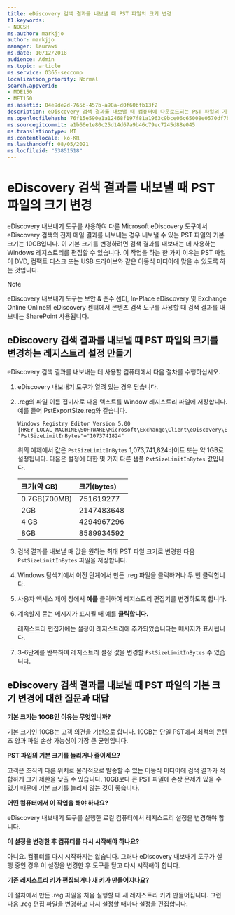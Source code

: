 ```yaml
---
title: eDiscovery 검색 결과를 내보낼 때 PST 파일의 크기 변경
f1.keywords:
- NOCSH
ms.author: markjjo
author: markjjo
manager: laurawi
ms.date: 10/12/2018
audience: Admin
ms.topic: article
ms.service: O365-seccomp
localization_priority: Normal
search.appverid:
- MOE150
- MET150
ms.assetid: 04e9de2d-765b-457b-a98a-d0f60bfb13f2
description: eDiscovery 검색 결과를 내보낼 때 컴퓨터에 다운로드되는 PST 파일의 기본 크기를 변경할 수 있습니다.
ms.openlocfilehash: 76f15e590e1a12468f197f81a1963c9bce06c65008e0570df7bbbaf77b2e9d52
ms.sourcegitcommit: a1b66e1e80c25d14d67a9b46c79ec7245d88e045
ms.translationtype: MT
ms.contentlocale: ko-KR
ms.lasthandoff: 08/05/2021
ms.locfileid: "53851518"
---
```

# <a name="change-the-size-of-pst-files-when-exporting-ediscovery-search-results"></a>eDiscovery 검색 결과를 내보낼 때 PST 파일의 크기 변경

eDiscovery 내보내기 도구를 사용하여 다른 Microsoft eDiscovery 도구에서 eDiscovery 검색의 전자 메일 결과를 내보내는 경우 내보낼 수 있는 PST 파일의 기본 크기는 10GB입니다. 이 기본 크기를 변경하려면 검색 결과를 내보내는 데 사용하는 Windows 레지스트리를 편집할 수 있습니다. 이 작업을 하는 한 가지 이유는 PST 파일이 DVD, 컴팩트 디스크 또는 USB 드라이브와 같은 이동식 미디어에 맞을 수 있도록 하는 것입니다. 
  
> [!NOTE]
> eDiscovery 내보내기 도구는 보안 & 준수 센터, In-Place eDiscovery 및 Exchange Online Online의 eDiscovery 센터에서 콘텐츠 검색 도구를 사용할 때 검색 결과를 내보내는 SharePoint 사용됩니다.
  
## <a name="create-a-registry-setting-to-change-the-size-of-pst-files-when-you-export-ediscovery-search-results"></a>eDiscovery 검색 결과를 내보낼 때 PST 파일의 크기를 변경하는 레지스트리 설정 만들기

eDiscovery 검색 결과를 내보내는 데 사용할 컴퓨터에서 다음 절차를 수행하십시오.
  
1. eDiscovery 내보내기 도구가 열려 있는 경우 닫습니다. 
    
2. .reg의 파일 이름 접미사로 다음 텍스트를 Window 레지스트리 파일에 저장합니다. 예를 들어 PstExportSize.reg와 같습니다. 
    
    ```text
    Windows Registry Editor Version 5.00
    [HKEY_LOCAL_MACHINE\SOFTWARE\Microsoft\Exchange\Client\eDiscovery\ExportTool]
    "PstSizeLimitInBytes"="1073741824"
    ```

    위의 예제에서 값은  `PstSizeLimitInBytes` 1,073,741,824바이트 또는 약 1GB로 설정됩니다. 다음은 설정에 대한 몇 가지 다른 샘플  `PstSizeLimitInBytes` 값입니다. 
    
    |**크기(약 GB)**|**크기(bytes)**|
    |:-----|:-----|
    |0.7GB(700MB)  <br/> |751619277  <br/> |
    |2GB  <br/> |2147483648  <br/> |
    |4 GB  <br/> |4294967296  <br/> |
    |8GB  <br/> |8589934592  <br/> |
   
3. 검색 결과를 내보낼 때 값을 원하는 최대 PST 파일 크기로 변경한 다음 `PstSizeLimitInBytes` 파일을 저장합니다. 
    
4. Windows 탐색기에서 이전 단계에서 만든 .reg 파일을 클릭하거나 두 번 클릭합니다.
    
5. 사용자 액세스 제어 창에서 **예를** 클릭하여 레지스트리 편집기를 변경하도록 합니다. 
    
6. 계속할지 묻는 메시지가 표시될 때 예를 **클릭합니다.**
    
    레지스트리 편집기에는 설정이 레지스트리에 추가되었습니다는 메시지가 표시됩니다.
    
7. 3-6단계를 반복하여 레지스트리 설정 값을 변경할  `PstSizeLimitInBytes` 수 있습니다. 
  
## <a name="frequently-asked-questions-about-changing-the-default-size-of-pst-files-when-you-export-ediscovery-search-results"></a>eDiscovery 검색 결과를 내보낼 때 PST 파일의 기본 크기 변경에 대한 질문과 대답

 **기본 크기는 10GB인 이유는 무엇입니까?**
  
기본 크기인 10GB는 고객 의견을 기반으로 합니다. 10GB는 단일 PST에서 최적의 콘텐츠 양과 파일 손상 가능성이 가장 큰 균형입니다.
  
 **PST 파일의 기본 크기를 늘리거나 줄이세요?**
  
고객은 조직의 다른 위치로 물리적으로 발송할 수 있는 이동식 미디어에 검색 결과가 적합하게 크기 제한을 낮출 수 있습니다. 10GB보다 큰 PST 파일에 손상 문제가 있을 수 있기 때문에 기본 크기를 늘리지 않는 것이 좋습니다.
  
 **어떤 컴퓨터에서 이 작업을 해야 하나요?**
  
eDiscovery 내보내기 도구를 실행한 로컬 컴퓨터에서 레지스트리 설정을 변경해야 합니다.
  
 **이 설정을 변경한 후 컴퓨터를 다시 시작해야 하나요?**
  
아니요. 컴퓨터를 다시 시작하지는 않습니다. 그러나 eDiscovery 내보내기 도구가 실행 중인 경우 이 설정을 변경한 후 도구를 닫고 다시 시작해야 합니다.
  
 **기존 레지스트리 키가 편집되거나 새 키가 만들어지나요?**
  
이 절차에서 만든 .reg 파일을 처음 실행할 때 새 레지스트리 키가 만들어집니다. 그런 다음 .reg 편집 파일을 변경하고 다시 설정할 때마다 설정을 편집합니다.
